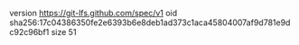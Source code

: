 version https://git-lfs.github.com/spec/v1
oid sha256:17c04386350fe2e6393b6e8deb1ad373c1aca45804007af9d781e9dc92c96bf1
size 51
